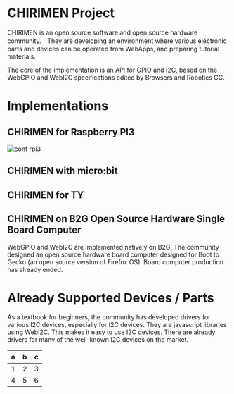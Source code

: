 # CHIRIMEN Project

CHIRIMEN is an open source software and open source hardware community.　They are developing an environment where various electronic parts and devices can be operated from WebApps, and preparing tutorial materials.

The core of the implementation is an API for GPIO and I2C, based on the WebGPIO and WebI2C specifications edited by Browsers and Robotics CG.

# Implementations

## CHIRIMEN for Raspberry PI3
![conf rpi3](https://qiita-user-contents.imgix.net/http%3A%2F%2Fgc.dfm.lrv.jp%2F0.secerror%2Farchitecture.png?ixlib=rb-1.2.2&auto=compress%2Cformat&fit=max&s=2982bb219c6a4eed787da4d5b81e12a4)

## CHIRIMEN with micro:bit

## CHIRIMEN for TY

## CHIRIMEN on B2G Open Source Hardware Single Board Computer
WebGPIO and WebI2C are implemented natively on B2G.
The community designed an open source hardware board computer designed for Boot to Gecko (an open source version of Firefox OS). Board computer production has already ended.

# Already Supported Devices / Parts

As a textbook for beginners, the community has developed drivers for various I2C devices, especially for I2C devices. They are javascript libraries using WebI2C. This makes it easy to use I2C devices.
There are already drivers for many of the well-known I2C devices on the market.


|a  |b  |c  |
|---|---|---|
|1  |2  |3  |
|4  |5  |6  |
